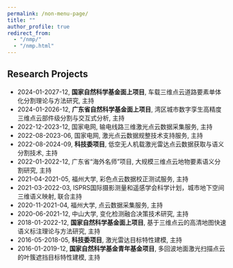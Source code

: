```yaml
---
permalink: /non-menu-page/
title: ""
author_profile: true
redirect_from: 
  - "/nmp/"
  - "/nmp.html"
---
```


## Research Projects
- 2024-01-2027-12, **国家自然科学基金面上项目**, 车载三维点云道路要素单体化分割理论与方法研究, 主持
- 2024-01-2026-12, **广东省自然科学基金面上项目**, 湾区城市数字孪生高精度三维点云部件级分割与交互式分析, 主持
- 2022-12-2023-12, 国家电网, 输电线路三维激光点云数据采集服务, 主持
- 2022-08-2023-06, 国家电网, 激光点云数据规整技术支持服务, 主持
- 2022-08-2024-09, **科技委项目**, 低空无人机载激光雷达点云数据获取与语义分割技术, 主持
- 2022-01-2022-12, 广东省“海外名师”项目, 大规模三维点云地物要素语义分割研究, 主持
- 2021-04-2021-05, 福州大学, 彩色点云数据校正测试服务, 主持
- 2021-03-2022-03, ISPRS国际摄影测量和遥感学会科学计划，城市地下空间三维语义映射, 联合主持
- 2020-11-2021-04, 福州大学, 点云数据采集服务, 主持
- 2020-06-2021-12, 中山大学, 变化检测融合决策技术研究, 主持
- 2018-01-2022-12, **国家自然科学基金面上项目**, 基于三维点云的高清地图快速语义标注理论与方法研究, 主持
- 2016-05-2018-05, **科技委项目**, 激光雷达目标特性建模, 主持
- 2016-01-2019-12, **国家自然科学基金青年基金项目**, 多回波地面激光扫描点云的叶簇遮挡目标特性建模, 主持

<div style="display:none">
## Intellectual Property
- 王程, 陈钧, **陈一平**, 基于图卷积和半监督学习网络的城市场景语义分割方法, 专利授权号: ZL 2023 1 0596881.7, 授权时间: 2023-08-18.
- **陈一平**, 陈钧, 王程, 程明, 一种基于激光点云的城市道路场景语义分割方法, 专利授权号: CN 116071661 B, 授权时间: 2023-06-23.
- 李军, 谈炜楷, **陈一平**, 朱庆, 一种基于哨兵一号合成孔径雷达图像的海冰测绘方法, 专利授权号: ZL 2019 1 1274515.X, 授权时间: 2023-04-07.
- **陈一平**, 李根, 王程, 温程璐, 李军, 贾宏, 基于深度学习的激光扫描SLAM室内三维点云质量评价方法, 专利授权号: CN201910051741.5, 授权时间: 2021-04-30.
- **陈一平**, 刘箭锋, 李军, 王程, 贾宏, 一种用于TLS多回波点云植被遮挡目标的探测和分析方法, 专利授权号: CN109613552A, 授权时间: 2020-11-10.
- **陈一平**, 吴荣仁, 贾宏, 李军, 王程, 基于体素生长和地面激光点云的树木胸径自动计算方法, 专利授权号: CN 109002418 A, 授权时间: 2020-08-11.
- 李军, 洪志友, 罗志鹏, 邓振淼, **陈一平**, 王程, 一种基于探地雷达回波数据的自动汇聚成像方法, 专利授权号: CN108387896A, 授权时间: 2020-07-07.
- 王程, 邹辛怀, **陈一平**, 杨文韬, 臧彧, 李军, 基于深度学习的激光扫描三维点云树木自动分类方法, 专利授权号：CN106408011A, 授权时间: 2020-04-17.
- 王程, 黄鹏頔, **陈一平**, 杨文韬, 贾宏, 李军, 基于局部区间极大值的激光扫描点云树木自动提取方法, 专利授权号：CN106407925A, 授权时间: 2019-09-27.
- 李军, 黄鹏頔, 程明, **陈一平**, 王程, 一种基于地面激光点云的太阳能潜力评估方法, 专利授权号：CN106780586A, 授权时间: 2019-08-27.
- 王程, 张善心, **陈一平**, 杨文韬, 温程璐, 李军, 一种基于地面激光雷达扫描的树木胸径自动计算方法, 专利授权号：CN106383998B, 授权时间: 2019-03-12.
- **陈一平**, 王程, 李军, 黄鹏頔, 一种植被提取方法及系统, 专利授权号: CN105701856A, 授权时间: 2018-10-19.
- 李军, 陈心渠, **陈一平**, 王程, 于君娜, 基于多回波机载激光扫描数据的城市树木碳含量估计方法，, 专利授权号: CN108038433A, 授权时间: 2018-05-15.
- 李军, 项青, **陈一平**, 王程, 一种基于三维点云数据的电缆自动提取重构方法, 专利授权号: CN107784682A, 授权时间: 2017-07-24.
- 李军, 吴凡, 温程璐, **陈一平**, 贾宏, 王程, 基于车载激光扫描点云的路灯杆自动提取技术, 专利授权号：CN107784682A, 授权时间: 2016-10-12.
</div>
